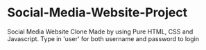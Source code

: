 # Social-Media-Website-Project
Social Media Website Clone Made by using Pure HTML, CSS and Javascript.
Type in 'user' for both username and password to login
